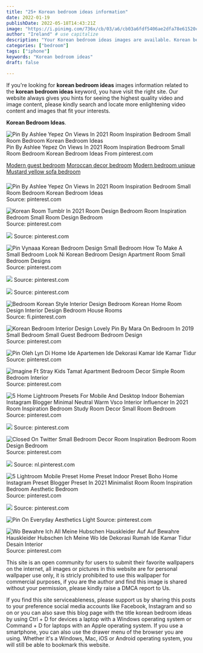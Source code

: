 ```yaml
---
title: "25+ Korean bedroom ideas information"
date: 2022-01-19
publishDate: 2022-05-18T14:43:21Z
image: "https://i.pinimg.com/736x/cb/03/a6/cb03a6fdf5406ae2dfa78e61520c59ad.jpg"
author: "Ireland" # use capitalize
description: "Your Korean bedroom ideas images are available. Korean bedroom ideas are a topic that is being searched for and liked by netizens today. You can Find and Download the Korean bedroom ideas files here. Get all royalty-free vectors."
categories: ["bedroom"]
tags: ["iphone"]
keywords: "Korean bedroom ideas"
draft: false

---
```


If you're looking for **korean bedroom ideas** images information related to the **korean bedroom ideas** keyword, you have visit the right  site.  Our website always  gives you  hints  for seeing  the highest  quality video and image  content, please kindly search and locate more enlightening video content and images  that fit your interests.

**Korean Bedroom Ideas**. 

![Pin By Ashlee Yepez On Views In 2021 Room Inspiration Bedroom Small Room Bedroom Korean Bedroom Ideas](https://i.pinimg.com/originals/8f/b9/37/8fb93743a4471f2aabb30a3595766c44.jpg "Pin By Ashlee Yepez On Views In 2021 Room Inspiration Bedroom Small Room Bedroom Korean Bedroom Ideas")
Pin By Ashlee Yepez On Views In 2021 Room Inspiration Bedroom Small Room Bedroom Korean Bedroom Ideas From pinterest.com

[Modern guest bedroom](/modern-guest-bedroom/)
[Moroccan decor bedroom](/moroccan-decor-bedroom/)
[Modern bedroom unique](/modern-bedroom-unique/)
[Mustard yellow sofa bedroom](/mustard-yellow-sofa-bedroom/)



### 

 


![Pin By Ashlee Yepez On Views In 2021 Room Inspiration Bedroom Small Room Bedroom Korean Bedroom Ideas](https://i.pinimg.com/originals/8f/b9/37/8fb93743a4471f2aabb30a3595766c44.jpg "Pin By Ashlee Yepez On Views In 2021 Room Inspiration Bedroom Small Room Bedroom Korean Bedroom Ideas")
Source: pinterest.com

 

![Korean Room Tumblr In 2021 Room Design Bedroom Room Inspiration Bedroom Small Room Design Bedroom](https://i.pinimg.com/originals/a4/6a/02/a46a02473a6f4efa978645e6ef766457.jpg "Korean Room Tumblr In 2021 Room Design Bedroom Room Inspiration Bedroom Small Room Design Bedroom")
Source: pinterest.com

 

![](https://i.pinimg.com/originals/f8/eb/03/f8eb03a3d97ba8832ee6a304305319e3.jpg "")
Source: pinterest.com

 

![Pin Vynaaa Korean Bedroom Design Small Bedroom How To Make A Small Bedroom Look Ni Korean Bedroom Design Apartment Room Small Bedroom Designs](https://i.pinimg.com/originals/f5/fa/0a/f5fa0a9fbf65f12d8c426c48a1832958.jpg "Pin Vynaaa Korean Bedroom Design Small Bedroom How To Make A Small Bedroom Look Ni Korean Bedroom Design Apartment Room Small Bedroom Designs")
Source: pinterest.com

 

![](https://i.pinimg.com/originals/29/99/0c/29990c6059cc05e0dc30d62daa2f45aa.jpg "")
Source: pinterest.com

 

![](https://i.pinimg.com/originals/be/06/09/be0609266a6ba88bcfe424cfdaf2f55e.jpg "")
Source: pinterest.com

 

![Bedroom Korean Style Interior Design Bedroom Korean Home Room Design Interior Design Bedroom House Rooms](https://i.pinimg.com/originals/19/1e/70/191e70c82e81b18b0ca5a5543e091bc3.jpg "Bedroom Korean Style Interior Design Bedroom Korean Home Room Design Interior Design Bedroom House Rooms")
Source: fi.pinterest.com

 

![Korean Bedroom Interior Design Lovely Pin By Mara On Bedroom In 2019 Small Bedroom Small Guest Bedroom Bedroom Design](https://i.pinimg.com/originals/2f/09/2c/2f092c0124a635b8d7a869ab985fe515.jpg "Korean Bedroom Interior Design Lovely Pin By Mara On Bedroom In 2019 Small Bedroom Small Guest Bedroom Bedroom Design")
Source: pinterest.com

 

![Pin Oleh Lyn Di Home Ide Apartemen Ide Dekorasi Kamar Ide Kamar Tidur](https://i.pinimg.com/originals/25/5b/24/255b240024fb623b9517a24c028dea3b.jpg "Pin Oleh Lyn Di Home Ide Apartemen Ide Dekorasi Kamar Ide Kamar Tidur")
Source: pinterest.com

 

![Imagine Ft Stray Kids Tamat Apartment Bedroom Decor Simple Room Bedroom Interior](https://i.pinimg.com/736x/85/f9/e5/85f9e540fd2545136aba02728012cb13.jpg "Imagine Ft Stray Kids Tamat Apartment Bedroom Decor Simple Room Bedroom Interior")
Source: pinterest.com

 

![5 Home Lightroom Presets For Mobile And Desktop Indoor Bohemian Instagram Blogger Minimal Neutral Warm Vsco Interior Influencer In 2021 Room Inspiration Bedroom Study Room Decor Small Room Bedroom](https://i.pinimg.com/564x/8b/75/73/8b7573077c55d5c0903489dd28aae141.jpg "5 Home Lightroom Presets For Mobile And Desktop Indoor Bohemian Instagram Blogger Minimal Neutral Warm Vsco Interior Influencer In 2021 Room Inspiration Bedroom Study Room Decor Small Room Bedroom")
Source: pinterest.com

 

![](https://i.pinimg.com/originals/e7/c5/b8/e7c5b81d03e450ac3e8c40bf9080ad32.jpg "")
Source: pinterest.com

 

![Closed On Twitter Small Bedroom Decor Room Inspiration Bedroom Room Design Bedroom](https://i.pinimg.com/originals/b2/d4/05/b2d40595f432eff5cd262234e9998491.png "Closed On Twitter Small Bedroom Decor Room Inspiration Bedroom Room Design Bedroom")
Source: pinterest.com

 

![](https://i.pinimg.com/originals/d3/48/00/d34800502b0f29ee6b8ae7b39bf4f45c.jpg "")
Source: nl.pinterest.com

 

![5 Lightroom Mobile Preset Home Preset Indoor Preset Boho Home Instagram Preset Blogger Preset In 2021 Minimalist Room Room Inspiration Bedroom Aesthetic Bedroom](https://i.pinimg.com/736x/cc/05/c7/cc05c7566b959753f658a5c0713055ba.jpg "5 Lightroom Mobile Preset Home Preset Indoor Preset Boho Home Instagram Preset Blogger Preset In 2021 Minimalist Room Room Inspiration Bedroom Aesthetic Bedroom")
Source: pinterest.com

 

![](https://i.pinimg.com/originals/fa/c8/08/fac8081ef5a177fcb8cc71766c3ddc32.jpg "")
Source: pinterest.com

 

![Pin On Everyday Aesthetics Light](https://i.pinimg.com/originals/b9/b9/63/b9b9632c22c804ca5a6a2683d6827b70.jpg "Pin On Everyday Aesthetics Light")
Source: pinterest.com

 

![Wo Bewahre Ich All Meine Hubschen Hauskleider Auf Auf Bewahre Hauskleider Hubschen Ich Meine Wo Ide Dekorasi Rumah Ide Kamar Tidur Desain Interior](https://i.pinimg.com/736x/cb/03/a6/cb03a6fdf5406ae2dfa78e61520c59ad.jpg "Wo Bewahre Ich All Meine Hubschen Hauskleider Auf Auf Bewahre Hauskleider Hubschen Ich Meine Wo Ide Dekorasi Rumah Ide Kamar Tidur Desain Interior")
Source: pinterest.com

 

This site is an open community for users to submit their favorite wallpapers on the internet, all images or pictures in this website are for personal wallpaper use only, it is stricly prohibited to use this wallpaper for commercial purposes, if you are the author and find this image is shared without your permission, please kindly raise a DMCA report to Us.

If you find this site serviceableness, please support us by sharing this posts to your preference social media accounts like Facebook, Instagram and so on or you can also save this blog page with the title korean bedroom ideas by using Ctrl + D for devices a laptop with a Windows operating system or Command + D for laptops with an Apple operating system. If you use a smartphone, you can also use the drawer menu of the browser you are using. Whether it's a Windows, Mac, iOS or Android operating system, you will still be able to bookmark this website.
